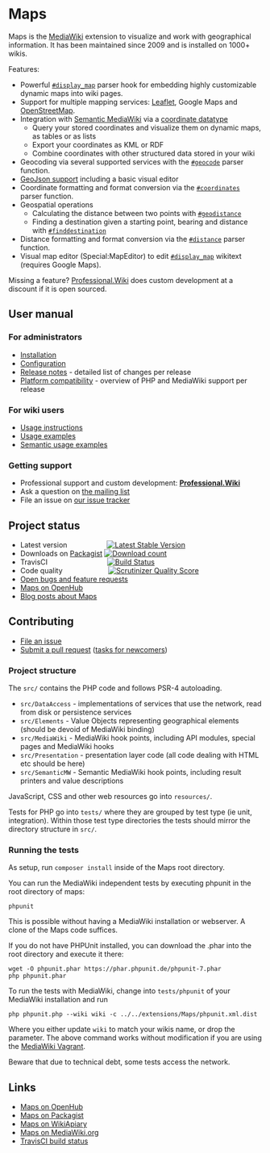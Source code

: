 # Maps

Maps is the [MediaWiki](https://www.mediawiki.org) extension to visualize and work with geographical
information. It has been maintained since 2009 and is installed on 1000+ wikis.

Features:

* Powerful [`#display_map`](https://www.semantic-mediawiki.org/wiki/Extension:Maps/Displaying_maps) parser hook for embedding highly customizable dynamic maps into wiki pages.
* Support for multiple mapping services: [Leaflet](http://leafletjs.com/), Google Maps and [OpenStreetMap](www.openstreetmap.org/).
* Integration with [Semantic MediaWiki](https://www.semantic-mediawiki.org) via a [coordinate datatype](https://www.semantic-mediawiki.org/wiki/Help:Type_Geographic_coordinate)
    * Query your stored coordinates and visualize them on dynamic maps, as tables or as lists
    * Export your coordinates as KML or RDF
    * Combine coordinates with other structured data stored in your wiki
* Geocoding via several supported services with the [`#geocode`](https://www.semantic-mediawiki.org/wiki/Maps/Geocoding) parser function.
* [GeoJson support](https://www.semantic-mediawiki.org/wiki/Extension:Maps/GeoJSON) including a basic visual editor
* Coordinate formatting and format conversion via the [`#coordinates`](https://www.semantic-mediawiki.org/wiki/Maps/Coordinates) parser function.
* Geospatial operations
    * Calculating the distance between two points with [`#geodistance`](https://www.semantic-mediawiki.org/wiki/Maps/Geodistance)
    * Finding a destination given a starting point, bearing and distance with [`#finddestination`](https://www.semantic-mediawiki.org/wiki/Maps/Finddestination)
* Distance formatting and format conversion via the [`#distance`](https://www.semantic-mediawiki.org/wiki/Maps/Distance) parser function.
* Visual map editor (Special:MapEditor) to edit [`#display_map`](https://www.semantic-mediawiki.org/wiki/Extension:Maps/Displaying_maps) wikitext (requires Google Maps).

Missing a feature? [Professional.Wiki](https://professional.wiki/) does custom development at a discount if it is open sourced.

## User manual

### For administrators

* [Installation](https://www.semantic-mediawiki.org/wiki/Maps/Installation)
* [Configuration](https://www.semantic-mediawiki.org/wiki/Maps/Configuration)
* [Release notes](RELEASE-NOTES.md) - detailed list of changes per release
* [Platform compatibility](INSTALL.md#platform-compatibility-and-release-status) - overview of PHP and MediaWiki support per release

### For wiki users

* [Usage instructions](https://www.semantic-mediawiki.org/wiki/Extension:Maps)
* [Usage examples](https://www.semantic-mediawiki.org/wiki/Category:Maps_examples)
* [Semantic usage examples](https://www.semantic-mediawiki.org/wiki/Semantic_Maps_examples)

### Getting support

* Professional support and custom development: **[Professional.Wiki](https://professional.wiki/)**
* Ask a question on [the mailing list](https://www.semantic-mediawiki.org/wiki/Mailing_list)
* File an issue on [our issue tracker](https://github.com/JeroenDeDauw/Maps/issues)

## Project status

* Latest version &nbsp;&nbsp;&nbsp;&nbsp;&nbsp;&nbsp;&nbsp;&nbsp;&nbsp;&nbsp;&nbsp;&nbsp;&nbsp;&nbsp;&nbsp;&nbsp;&nbsp;&nbsp; [![Latest Stable Version](https://poser.pugx.org/mediawiki/maps/version.png)](https://packagist.org/packages/mediawiki/maps)
* Downloads on [Packagist](https://packagist.org/packages/mediawiki/maps) [![Download count](https://poser.pugx.org/mediawiki/maps/d/total.png)](https://packagist.org/packages/mediawiki/maps)
* TravisCI &nbsp;&nbsp;&nbsp;&nbsp;&nbsp;&nbsp;&nbsp;&nbsp;&nbsp;&nbsp;&nbsp;&nbsp;&nbsp;&nbsp;&nbsp;&nbsp;&nbsp;&nbsp;&nbsp;&nbsp;&nbsp;&nbsp;&nbsp;&nbsp;&nbsp;&nbsp;&nbsp;&nbsp; [![Build Status](https://secure.travis-ci.org/JeroenDeDauw/Maps.png?branch=master)](http://travis-ci.org/JeroenDeDauw/Maps)
* Code quality &nbsp;&nbsp;&nbsp;&nbsp;&nbsp;&nbsp;&nbsp;&nbsp;&nbsp;&nbsp;&nbsp;&nbsp;&nbsp;&nbsp;&nbsp;&nbsp;&nbsp;&nbsp;&nbsp;&nbsp;&nbsp; [![Scrutinizer Quality Score](https://scrutinizer-ci.com/g/JeroenDeDauw/Maps/badges/quality-score.png?s=3881a27e63cb64e7511d766bfec2e2db5d39bec3)](https://scrutinizer-ci.com/g/JeroenDeDauw/Maps/)
* [Open bugs and feature requests](https://github.com/JeroenDeDauw/Maps/issues)
* [Maps on OpenHub](https://www.openhub.net/p/maps/)
* [Blog posts about Maps](https://www.entropywins.wtf/blog/tag/maps/)

## Contributing

* [File an issue](https://github.com/JeroenDeDauw/Maps/issues)
* [Submit a pull request](https://github.com/JeroenDeDauw/Maps/pulls) ([tasks for newcomers](https://github.com/JeroenDeDauw/Maps/issues?q=is%3Aissue+is%3Aopen+label%3Anewcomer))

### Project structure

The `src/` contains the PHP code and follows PSR-4 autoloading.

* `src/DataAccess` - implementations of services that use the network, read from disk or persistence services
* `src/Elements` - Value Objects representing geographical elements (should be devoid of MediaWiki binding)
* `src/MediaWiki` - MediaWiki hook points, including API modules, special pages and MediaWiki hooks
* `src/Presentation` - presentation layer code (all code dealing with HTML etc should be here)
* `src/SemanticMW` - Semantic MediaWiki hook points, including result printers and value descriptions

JavaScript, CSS and other web resources go into `resources/`.

Tests for PHP go into `tests/` where they are grouped by test type (ie unit, integration). Within those test type
directories the tests should mirror the directory structure in `src/`.

### Running the tests

As setup, run `composer install` inside of the Maps root directory.

You can run the MediaWiki independent tests by executing phpunit in the root directory of maps:

    phpunit

This is possible without having a MediaWiki installation or webserver. A clone of the Maps code suffices.

If you do not have PHPUnit installed, you can download the .phar into the root directory and execute it there:

	wget -O phpunit.phar https://phar.phpunit.de/phpunit-7.phar
	php phpunit.phar

To run the tests with MediaWiki, change into `tests/phpunit` of your MediaWiki installation and run

    php phpunit.php --wiki wiki -c ../../extensions/Maps/phpunit.xml.dist
    
Where you either update `wiki` to match your wikis name, or drop the parameter. The above command
works without modification if you are using the [MediaWiki Vagrant](https://www.mediawiki.org/wiki/MediaWiki-Vagrant).

Beware that due to technical debt, some tests access the network.

## Links

* [Maps on OpenHub](https://www.openhub.net/p/maps/)
* [Maps on Packagist](https://packagist.org/packages/mediawiki/maps)
* [Maps on WikiApiary](https://wikiapiary.com/wiki/Extension:Maps)
* [Maps on MediaWiki.org](https://www.mediawiki.org/wiki/Extension:Maps)
* [TravisCI build status](https://travis-ci.org/JeroenDeDauw/Maps)
